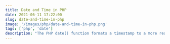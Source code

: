```yaml
---
title: Date and Time in PHP
date: 2021-06-11 17:22:00
slug: date-and-time-in-php
image: '/images/php/date-and-time-in-php.png'
tags: ['php', 'date']
description: "The PHP date() function formats a timestamp to a more readable date and time."
---
```

